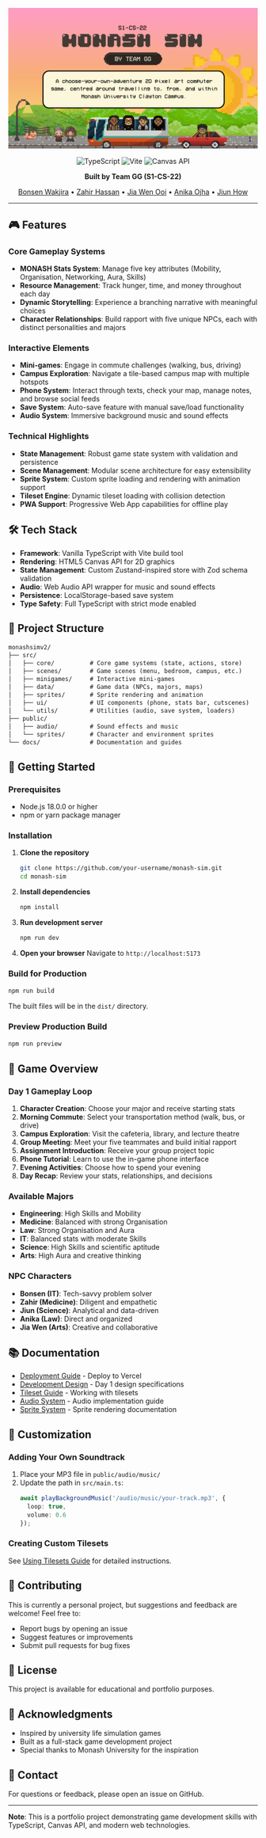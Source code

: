 <div align="center">

![Monash Sim Banner](public/images/banner.png)

![TypeScript](https://img.shields.io/badge/TypeScript-007ACC?style=flat&logo=typescript&logoColor=white)
![Vite](https://img.shields.io/badge/Vite-646CFF?style=flat&logo=vite&logoColor=white)
![Canvas API](https://img.shields.io/badge/Canvas_API-E34F26?style=flat&logo=html5&logoColor=white)

**Built by Team GG (S1-CS-22)**

[Bonsen Wakjira](https://www.linkedin.com/in/bonsen-wakjira/) • [Zahir Hassan](https://www.linkedin.com/in/zahirhassan-cs/) • [Jia Wen Ooi](https://www.linkedin.com/in/jiawenooi22/) • [Anika Ojha](https://www.linkedin.com/in/anikaojha/) • [Jiun How](https://www.linkedin.com/in/jiuneehow/)

</div>

---

## 🎮 Features

### Core Gameplay Systems
- **MONASH Stats System**: Manage five key attributes (Mobility, Organisation, Networking, Aura, Skills)
- **Resource Management**: Track hunger, time, and money throughout each day
- **Dynamic Storytelling**: Experience a branching narrative with meaningful choices
- **Character Relationships**: Build rapport with five unique NPCs, each with distinct personalities and majors

### Interactive Elements
- **Mini-games**: Engage in commute challenges (walking, bus, driving)
- **Campus Exploration**: Navigate a tile-based campus map with multiple hotspots
- **Phone System**: Interact through texts, check your map, manage notes, and browse social feeds
- **Save System**: Auto-save feature with manual save/load functionality
- **Audio System**: Immersive background music and sound effects

### Technical Highlights
- **State Management**: Robust game state system with validation and persistence
- **Scene Management**: Modular scene architecture for easy extensibility
- **Sprite System**: Custom sprite loading and rendering with animation support
- **Tileset Engine**: Dynamic tileset loading with collision detection
- **PWA Support**: Progressive Web App capabilities for offline play

## 🛠️ Tech Stack

- **Framework**: Vanilla TypeScript with Vite build tool
- **Rendering**: HTML5 Canvas API for 2D graphics
- **State Management**: Custom Zustand-inspired store with Zod schema validation
- **Audio**: Web Audio API wrapper for music and sound effects
- **Persistence**: LocalStorage-based save system
- **Type Safety**: Full TypeScript with strict mode enabled

## 📁 Project Structure

```
monashsimv2/
├── src/
│   ├── core/          # Core game systems (state, actions, store)
│   ├── scenes/        # Game scenes (menu, bedroom, campus, etc.)
│   ├── minigames/     # Interactive mini-games
│   ├── data/          # Game data (NPCs, majors, maps)
│   ├── sprites/       # Sprite rendering and animation
│   ├── ui/            # UI components (phone, stats bar, cutscenes)
│   └── utils/         # Utilities (audio, save system, loaders)
├── public/
│   ├── audio/         # Sound effects and music
│   └── sprites/       # Character and environment sprites
└── docs/              # Documentation and guides
```

## 🚀 Getting Started

### Prerequisites
- Node.js 18.0.0 or higher
- npm or yarn package manager

### Installation

1. **Clone the repository**
   ```bash
   git clone https://github.com/your-username/monash-sim.git
   cd monash-sim
   ```

2. **Install dependencies**
   ```bash
   npm install
   ```

3. **Run development server**
   ```bash
   npm run dev
   ```

4. **Open your browser**
   Navigate to `http://localhost:5173`

### Build for Production

```bash
npm run build
```

The built files will be in the `dist/` directory.

### Preview Production Build

```bash
npm run preview
```

## 🎯 Game Overview

### Day 1 Gameplay Loop
1. **Character Creation**: Choose your major and receive starting stats
2. **Morning Commute**: Select your transportation method (walk, bus, or drive)
3. **Campus Exploration**: Visit the cafeteria, library, and lecture theatre
4. **Group Meeting**: Meet your five teammates and build initial rapport
5. **Assignment Introduction**: Receive your group project topic
6. **Phone Tutorial**: Learn to use the in-game phone interface
7. **Evening Activities**: Choose how to spend your evening
8. **Day Recap**: Review your stats, relationships, and decisions

### Available Majors
- **Engineering**: High Skills and Mobility
- **Medicine**: Balanced with strong Organisation
- **Law**: Strong Organisation and Aura
- **IT**: Balanced stats with moderate Skills
- **Science**: High Skills and scientific aptitude
- **Arts**: High Aura and creative thinking

### NPC Characters
- **Bonsen (IT)**: Tech-savvy problem solver
- **Zahir (Medicine)**: Diligent and empathetic
- **Jiun (Science)**: Analytical and data-driven
- **Anika (Law)**: Direct and organized
- **Jia Wen (Arts)**: Creative and collaborative

## 📚 Documentation

- [Deployment Guide](docs/guides/deployment.md) - Deploy to Vercel
- [Development Design](docs/development/day1-design.md) - Day 1 design specifications
- [Tileset Guide](docs/TILESET_GUIDE.md) - Working with tilesets
- [Audio System](docs/AUDIO_SYSTEM_GUIDE.md) - Audio implementation guide
- [Sprite System](docs/SPRITE_MIGRATION_GUIDE.md) - Sprite rendering documentation

## 🎨 Customization

### Adding Your Own Soundtrack
1. Place your MP3 file in `public/audio/music/`
2. Update the path in `src/main.ts`:
   ```typescript
   await playBackgroundMusic('/audio/music/your-track.mp3', {
     loop: true,
     volume: 0.6
   });
   ```

### Creating Custom Tilesets
See [Using Tilesets Guide](docs/guides/using-tilesets.md) for detailed instructions.

## 🤝 Contributing

This is currently a personal project, but suggestions and feedback are welcome! Feel free to:
- Report bugs by opening an issue
- Suggest features or improvements
- Submit pull requests for bug fixes

## 📄 License

This project is available for educational and portfolio purposes.

## 🙏 Acknowledgments

- Inspired by university life simulation games
- Built as a full-stack game development project
- Special thanks to Monash University for the inspiration

## 📧 Contact

For questions or feedback, please open an issue on GitHub.

---

**Note**: This is a portfolio project demonstrating game development skills with TypeScript, Canvas API, and modern web technologies.
